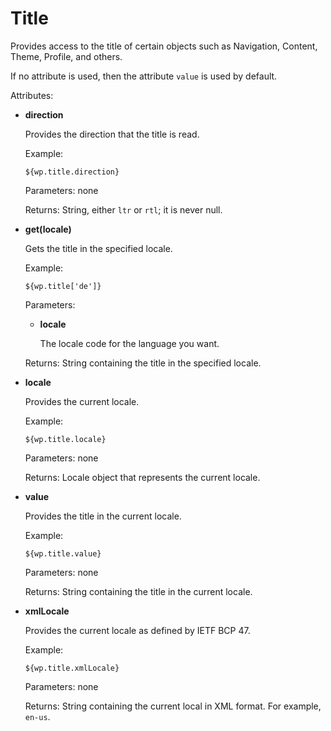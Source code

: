 # Title

Provides access to the title of certain objects such as Navigation, Content, Theme, Profile, and others.

If no attribute is used, then the attribute `value` is used by default.

Attributes:

-   **direction**

    Provides the direction that the title is read.

    Example:

    ```
    ${wp.title.direction}
    ```

    Parameters: none

    Returns: String, either `ltr` or `rtl`; it is never null.

-   **get\(locale\)**

    Gets the title in the specified locale.

    Example:

    ```
    ${wp.title['de']}
    ```

    Parameters:

    -   **locale**

        The locale code for the language you want.

    Returns: String containing the title in the specified locale.

-   **locale**

    Provides the current locale.

    Example:

    ```
    ${wp.title.locale}
    ```

    Parameters: none

    Returns: Locale object that represents the current locale.

-   **value**

    Provides the title in the current locale.

    Example:

    ```
    ${wp.title.value}
    ```

    Parameters: none

    Returns: String containing the title in the current locale.

-   **xmlLocale**

    Provides the current locale as defined by IETF BCP 47.

    Example:

    ```
    ${wp.title.xmlLocale}
    ```

    Parameters: none

    Returns: String containing the current local in XML format. For example, `en-us`.



